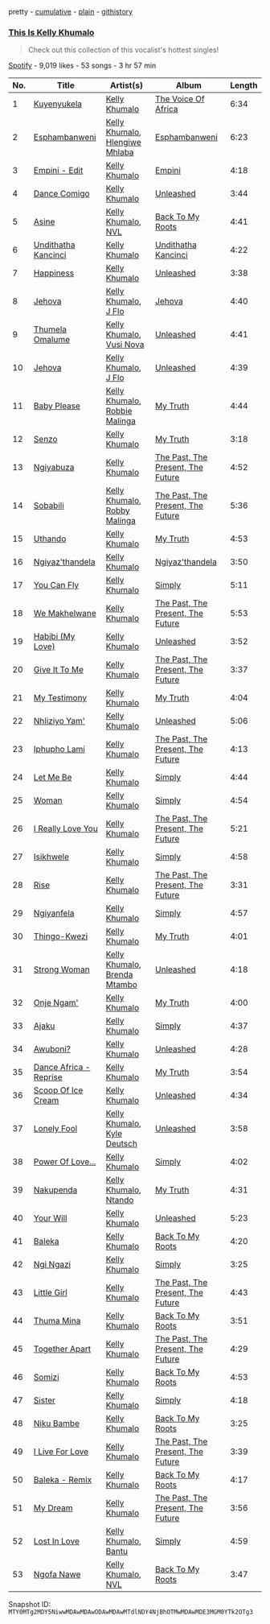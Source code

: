 pretty - [cumulative](/playlists/cumulative/37i9dQZF1DX3VxoFMom3BD.md) - [plain](/playlists/plain/37i9dQZF1DX3VxoFMom3BD) - [githistory](https://github.githistory.xyz/mackorone/spotify-playlist-archive/blob/main/playlists/plain/37i9dQZF1DX3VxoFMom3BD)

### [This Is Kelly Khumalo](https://open.spotify.com/playlist/37i9dQZF1DX3VxoFMom3BD)

> Check out this collection of this vocalist's hottest singles!

[Spotify](https://open.spotify.com/user/spotify) - 9,019 likes - 53 songs - 3 hr 57 min

| No. | Title | Artist(s) | Album | Length |
|---|---|---|---|---|
| 1 | [Kuyenyukela](https://open.spotify.com/track/6w2CGQKBkYFw4468fwxU2l) | [Kelly Khumalo](https://open.spotify.com/artist/2MhYuOM0iHfOwQ0HeLa0no) | [The Voice Of Africa](https://open.spotify.com/album/37GIY7TkWI63fiFlhR9zCo) | 6:34 |
| 2 | [Esphambanweni](https://open.spotify.com/track/77DmEnGFpPvTDq6XHV2p3E) | [Kelly Khumalo](https://open.spotify.com/artist/2MhYuOM0iHfOwQ0HeLa0no), [Hlengiwe Mhlaba](https://open.spotify.com/artist/2TO6SX9weMc5ZT6FdJdpJI) | [Esphambanweni](https://open.spotify.com/album/5Giv7dJdtqayyyhAxTtEVC) | 6:23 |
| 3 | [Empini \- Edit](https://open.spotify.com/track/4sZgCbDhoHocPQhfmLPq0v) | [Kelly Khumalo](https://open.spotify.com/artist/2MhYuOM0iHfOwQ0HeLa0no) | [Empini](https://open.spotify.com/album/1y0HOBgUhlZBDKULhePANq) | 4:18 |
| 4 | [Dance Comigo](https://open.spotify.com/track/0jqjeIdtU7K0bQ7UMHYEMH) | [Kelly Khumalo](https://open.spotify.com/artist/2MhYuOM0iHfOwQ0HeLa0no) | [Unleashed](https://open.spotify.com/album/4IHeV2b0X54rusuCOO9RoT) | 3:44 |
| 5 | [Asine](https://open.spotify.com/track/4cjk95DiMb2Ypg2ucp6p0v) | [Kelly Khumalo](https://open.spotify.com/artist/2MhYuOM0iHfOwQ0HeLa0no), [NVL](https://open.spotify.com/artist/4PI7ZwQq0aLX9Lqrc80ZbB) | [Back To My Roots](https://open.spotify.com/album/67dD1TK5u8nbBQGud258SR) | 4:41 |
| 6 | [Undithatha Kancinci](https://open.spotify.com/track/0NJ2cpNIY8OLID2f3FFoBK) | [Kelly Khumalo](https://open.spotify.com/artist/2MhYuOM0iHfOwQ0HeLa0no) | [Undithatha Kancinci](https://open.spotify.com/album/5YWWI57wx3AvNfobYeMTG9) | 4:22 |
| 7 | [Happiness](https://open.spotify.com/track/6HJ0jngc95We0V5X7nXdnt) | [Kelly Khumalo](https://open.spotify.com/artist/2MhYuOM0iHfOwQ0HeLa0no) | [Unleashed](https://open.spotify.com/album/4IHeV2b0X54rusuCOO9RoT) | 3:38 |
| 8 | [Jehova](https://open.spotify.com/track/7AVcFuCQDmUk1PC3EJIQgH) | [Kelly Khumalo](https://open.spotify.com/artist/2MhYuOM0iHfOwQ0HeLa0no), [J Flo](https://open.spotify.com/artist/2sYNLXNO25ueHq7EsD9ulx) | [Jehova](https://open.spotify.com/album/4CldibF8eKHGDlRAQhiD2R) | 4:40 |
| 9 | [Thumela Omalume](https://open.spotify.com/track/0H8NrhXzcjgmvVYvwmSuK7) | [Kelly Khumalo](https://open.spotify.com/artist/2MhYuOM0iHfOwQ0HeLa0no), [Vusi Nova](https://open.spotify.com/artist/0EdZov8Gv5SHN4IVF3b4m8) | [Unleashed](https://open.spotify.com/album/4IHeV2b0X54rusuCOO9RoT) | 4:41 |
| 10 | [Jehova](https://open.spotify.com/track/08yPLTvE6Aa9WnIlTCkKxp) | [Kelly Khumalo](https://open.spotify.com/artist/2MhYuOM0iHfOwQ0HeLa0no), [J Flo](https://open.spotify.com/artist/2sYNLXNO25ueHq7EsD9ulx) | [Unleashed](https://open.spotify.com/album/4IHeV2b0X54rusuCOO9RoT) | 4:39 |
| 11 | [Baby Please](https://open.spotify.com/track/47dCbfshKYkbw40Wb49VKO) | [Kelly Khumalo](https://open.spotify.com/artist/2MhYuOM0iHfOwQ0HeLa0no), [Robbie Malinga](https://open.spotify.com/artist/1nuPAZ36vprvyuAAGBC9UD) | [My Truth](https://open.spotify.com/album/4Q3VwhKvE2slDyveEFIiNr) | 4:44 |
| 12 | [Senzo](https://open.spotify.com/track/6lH9O95XL4JMgQXHjI25mO) | [Kelly Khumalo](https://open.spotify.com/artist/2MhYuOM0iHfOwQ0HeLa0no) | [My Truth](https://open.spotify.com/album/4Q3VwhKvE2slDyveEFIiNr) | 3:18 |
| 13 | [Ngiyabuza](https://open.spotify.com/track/2f8kJL3aD8DIEffNpMNtCl) | [Kelly Khumalo](https://open.spotify.com/artist/2MhYuOM0iHfOwQ0HeLa0no) | [The Past, The Present, The Future](https://open.spotify.com/album/1KejldGt7PGVawPXfM8KVV) | 4:52 |
| 14 | [Sobabili](https://open.spotify.com/track/2LpWr4DgEfcdwyc9Q6w8r1) | [Kelly Khumalo](https://open.spotify.com/artist/2MhYuOM0iHfOwQ0HeLa0no), [Robby Malinga](https://open.spotify.com/artist/1Oo3xUaUuCFCzAqoE4EtT4) | [The Past, The Present, The Future](https://open.spotify.com/album/1KejldGt7PGVawPXfM8KVV) | 5:36 |
| 15 | [Uthando](https://open.spotify.com/track/3OyvAMicjWUFfIuYhoGluD) | [Kelly Khumalo](https://open.spotify.com/artist/2MhYuOM0iHfOwQ0HeLa0no) | [My Truth](https://open.spotify.com/album/4Q3VwhKvE2slDyveEFIiNr) | 4:53 |
| 16 | [Ngiyaz'thandela](https://open.spotify.com/track/6MwrdRuLan4tsA1geTiIcr) | [Kelly Khumalo](https://open.spotify.com/artist/2MhYuOM0iHfOwQ0HeLa0no) | [Ngiyaz'thandela](https://open.spotify.com/album/5OQggoeOEjbSWGvLxMc7nb) | 3:50 |
| 17 | [You Can Fly](https://open.spotify.com/track/5Kv737opEfw7kqkaNK14iO) | [Kelly Khumalo](https://open.spotify.com/artist/2MhYuOM0iHfOwQ0HeLa0no) | [Simply](https://open.spotify.com/album/0r32Pel0IVYht42uofkjOV) | 5:11 |
| 18 | [We Makhelwane](https://open.spotify.com/track/61qVmucJURIXnmzUh1Ym6V) | [Kelly Khumalo](https://open.spotify.com/artist/2MhYuOM0iHfOwQ0HeLa0no) | [The Past, The Present, The Future](https://open.spotify.com/album/1KejldGt7PGVawPXfM8KVV) | 5:53 |
| 19 | [Habibi \(My Love\)](https://open.spotify.com/track/7y6iZ69pR6DNkFCr5v2ww7) | [Kelly Khumalo](https://open.spotify.com/artist/2MhYuOM0iHfOwQ0HeLa0no) | [Unleashed](https://open.spotify.com/album/4IHeV2b0X54rusuCOO9RoT) | 3:52 |
| 20 | [Give It To Me](https://open.spotify.com/track/6vFrU2GSaR1Y20z4Eotczx) | [Kelly Khumalo](https://open.spotify.com/artist/2MhYuOM0iHfOwQ0HeLa0no) | [The Past, The Present, The Future](https://open.spotify.com/album/1KejldGt7PGVawPXfM8KVV) | 3:37 |
| 21 | [My Testimony](https://open.spotify.com/track/4RQst4Re88iCXHS0xoEEVI) | [Kelly Khumalo](https://open.spotify.com/artist/2MhYuOM0iHfOwQ0HeLa0no) | [My Truth](https://open.spotify.com/album/4Q3VwhKvE2slDyveEFIiNr) | 4:04 |
| 22 | [Nhliziyo Yam'](https://open.spotify.com/track/0nWyeKtifWFqlg1yuROSRV) | [Kelly Khumalo](https://open.spotify.com/artist/2MhYuOM0iHfOwQ0HeLa0no) | [Unleashed](https://open.spotify.com/album/4IHeV2b0X54rusuCOO9RoT) | 5:06 |
| 23 | [Iphupho Lami](https://open.spotify.com/track/6BcIyUF8Y28OJYgQGhzHD4) | [Kelly Khumalo](https://open.spotify.com/artist/2MhYuOM0iHfOwQ0HeLa0no) | [The Past, The Present, The Future](https://open.spotify.com/album/1KejldGt7PGVawPXfM8KVV) | 4:13 |
| 24 | [Let Me Be](https://open.spotify.com/track/7AudANbjdms7mqoTzVOa1h) | [Kelly Khumalo](https://open.spotify.com/artist/2MhYuOM0iHfOwQ0HeLa0no) | [Simply](https://open.spotify.com/album/0r32Pel0IVYht42uofkjOV) | 4:44 |
| 25 | [Woman](https://open.spotify.com/track/35C0HWJ20M9oemIeGzHlHo) | [Kelly Khumalo](https://open.spotify.com/artist/2MhYuOM0iHfOwQ0HeLa0no) | [Simply](https://open.spotify.com/album/0r32Pel0IVYht42uofkjOV) | 4:54 |
| 26 | [I Really Love You](https://open.spotify.com/track/2ZTZuVGC1QvC2Kwnjd9RNC) | [Kelly Khumalo](https://open.spotify.com/artist/2MhYuOM0iHfOwQ0HeLa0no) | [The Past, The Present, The Future](https://open.spotify.com/album/1KejldGt7PGVawPXfM8KVV) | 5:21 |
| 27 | [Isikhwele](https://open.spotify.com/track/08WHcGCjsOB3rqifvarVi1) | [Kelly Khumalo](https://open.spotify.com/artist/2MhYuOM0iHfOwQ0HeLa0no) | [Simply](https://open.spotify.com/album/0r32Pel0IVYht42uofkjOV) | 4:58 |
| 28 | [Rise](https://open.spotify.com/track/6eM0esscBgq6EkEmUQrt5T) | [Kelly Khumalo](https://open.spotify.com/artist/2MhYuOM0iHfOwQ0HeLa0no) | [The Past, The Present, The Future](https://open.spotify.com/album/1KejldGt7PGVawPXfM8KVV) | 3:31 |
| 29 | [Ngiyanfela](https://open.spotify.com/track/02DR4oAq21h76Up15DSA7b) | [Kelly Khumalo](https://open.spotify.com/artist/2MhYuOM0iHfOwQ0HeLa0no) | [Simply](https://open.spotify.com/album/0r32Pel0IVYht42uofkjOV) | 4:57 |
| 30 | [Thingo\-Kwezi](https://open.spotify.com/track/7y1DDY7vAq6UxmFlofnVUN) | [Kelly Khumalo](https://open.spotify.com/artist/2MhYuOM0iHfOwQ0HeLa0no) | [My Truth](https://open.spotify.com/album/4Q3VwhKvE2slDyveEFIiNr) | 4:01 |
| 31 | [Strong Woman](https://open.spotify.com/track/22eCtPOEItJh2ZzcJNDoXX) | [Kelly Khumalo](https://open.spotify.com/artist/2MhYuOM0iHfOwQ0HeLa0no), [Brenda Mtambo](https://open.spotify.com/artist/1xq3iidMUB1FTy5c7WcfyC) | [Unleashed](https://open.spotify.com/album/4IHeV2b0X54rusuCOO9RoT) | 4:18 |
| 32 | [Onje Ngam'](https://open.spotify.com/track/0ffNv6jfKf0suNnSwcix0n) | [Kelly Khumalo](https://open.spotify.com/artist/2MhYuOM0iHfOwQ0HeLa0no) | [My Truth](https://open.spotify.com/album/4Q3VwhKvE2slDyveEFIiNr) | 4:00 |
| 33 | [Ajaku](https://open.spotify.com/track/1CDae4vivxejpdeP8Q3xiZ) | [Kelly Khumalo](https://open.spotify.com/artist/2MhYuOM0iHfOwQ0HeLa0no) | [Simply](https://open.spotify.com/album/0r32Pel0IVYht42uofkjOV) | 4:37 |
| 34 | [Awuboni?](https://open.spotify.com/track/6zLiPIgmtvJcvpt43vKPfh) | [Kelly Khumalo](https://open.spotify.com/artist/2MhYuOM0iHfOwQ0HeLa0no) | [Unleashed](https://open.spotify.com/album/4IHeV2b0X54rusuCOO9RoT) | 4:28 |
| 35 | [Dance Africa \- Reprise](https://open.spotify.com/track/2H5LI491FVDw2pMjyHSanw) | [Kelly Khumalo](https://open.spotify.com/artist/2MhYuOM0iHfOwQ0HeLa0no) | [My Truth](https://open.spotify.com/album/4Q3VwhKvE2slDyveEFIiNr) | 3:54 |
| 36 | [Scoop Of Ice Cream](https://open.spotify.com/track/6Bod0YxSpYfPWvmNDzg4Pp) | [Kelly Khumalo](https://open.spotify.com/artist/2MhYuOM0iHfOwQ0HeLa0no) | [Unleashed](https://open.spotify.com/album/4IHeV2b0X54rusuCOO9RoT) | 4:34 |
| 37 | [Lonely Fool](https://open.spotify.com/track/6XU246M8clNlKHAOQANghT) | [Kelly Khumalo](https://open.spotify.com/artist/2MhYuOM0iHfOwQ0HeLa0no), [Kyle Deutsch](https://open.spotify.com/artist/5TlcIPcqqUiWfHmGOOAGOL) | [Unleashed](https://open.spotify.com/album/4IHeV2b0X54rusuCOO9RoT) | 3:58 |
| 38 | [Power Of Love...](https://open.spotify.com/track/4kUwBktiXqPseRC0rTC98i) | [Kelly Khumalo](https://open.spotify.com/artist/2MhYuOM0iHfOwQ0HeLa0no) | [Simply](https://open.spotify.com/album/0r32Pel0IVYht42uofkjOV) | 4:02 |
| 39 | [Nakupenda](https://open.spotify.com/track/4InBPFRgQZjVb55VJYPlkl) | [Kelly Khumalo](https://open.spotify.com/artist/2MhYuOM0iHfOwQ0HeLa0no), [Ntando](https://open.spotify.com/artist/6v6q57yf0OvwwGoJukohPU) | [My Truth](https://open.spotify.com/album/4Q3VwhKvE2slDyveEFIiNr) | 4:31 |
| 40 | [Your Will](https://open.spotify.com/track/73LXjgrTrFQC4CgwrxBrvU) | [Kelly Khumalo](https://open.spotify.com/artist/2MhYuOM0iHfOwQ0HeLa0no) | [Unleashed](https://open.spotify.com/album/4IHeV2b0X54rusuCOO9RoT) | 5:23 |
| 41 | [Baleka](https://open.spotify.com/track/5kRZ6vtFF42LOR5iTnVgBf) | [Kelly Khumalo](https://open.spotify.com/artist/2MhYuOM0iHfOwQ0HeLa0no) | [Back To My Roots](https://open.spotify.com/album/67dD1TK5u8nbBQGud258SR) | 4:20 |
| 42 | [Ngi Ngazi](https://open.spotify.com/track/0VeOpcmNrfMrGkLlR0DAW8) | [Kelly Khumalo](https://open.spotify.com/artist/2MhYuOM0iHfOwQ0HeLa0no) | [Simply](https://open.spotify.com/album/0r32Pel0IVYht42uofkjOV) | 3:25 |
| 43 | [Little Girl](https://open.spotify.com/track/01DNLZ0qk6nbBRrQD0tNgO) | [Kelly Khumalo](https://open.spotify.com/artist/2MhYuOM0iHfOwQ0HeLa0no) | [The Past, The Present, The Future](https://open.spotify.com/album/1KejldGt7PGVawPXfM8KVV) | 4:43 |
| 44 | [Thuma Mina](https://open.spotify.com/track/3afB69tdCplScbxXSahJz6) | [Kelly Khumalo](https://open.spotify.com/artist/2MhYuOM0iHfOwQ0HeLa0no) | [Back To My Roots](https://open.spotify.com/album/67dD1TK5u8nbBQGud258SR) | 3:51 |
| 45 | [Together Apart](https://open.spotify.com/track/1m2SVSBxrivHm68uj4tpVk) | [Kelly Khumalo](https://open.spotify.com/artist/2MhYuOM0iHfOwQ0HeLa0no) | [The Past, The Present, The Future](https://open.spotify.com/album/1KejldGt7PGVawPXfM8KVV) | 4:29 |
| 46 | [Somizi](https://open.spotify.com/track/2mKZpIvQniYqce5EnpSLNs) | [Kelly Khumalo](https://open.spotify.com/artist/2MhYuOM0iHfOwQ0HeLa0no) | [Back To My Roots](https://open.spotify.com/album/67dD1TK5u8nbBQGud258SR) | 4:53 |
| 47 | [Sister](https://open.spotify.com/track/4SnnaWIuahO7LoEu7OfS67) | [Kelly Khumalo](https://open.spotify.com/artist/2MhYuOM0iHfOwQ0HeLa0no) | [Simply](https://open.spotify.com/album/0r32Pel0IVYht42uofkjOV) | 4:18 |
| 48 | [Niku Bambe](https://open.spotify.com/track/3XZZUNsWtORLiameJF319v) | [Kelly Khumalo](https://open.spotify.com/artist/2MhYuOM0iHfOwQ0HeLa0no) | [Back To My Roots](https://open.spotify.com/album/67dD1TK5u8nbBQGud258SR) | 3:25 |
| 49 | [I Live For Love](https://open.spotify.com/track/5z731yBq2RLT9BmNlM22BQ) | [Kelly Khumalo](https://open.spotify.com/artist/2MhYuOM0iHfOwQ0HeLa0no) | [The Past, The Present, The Future](https://open.spotify.com/album/1KejldGt7PGVawPXfM8KVV) | 3:39 |
| 50 | [Baleka \- Remix](https://open.spotify.com/track/5526K8yroF0AMEIjU9ZDm3) | [Kelly Khumalo](https://open.spotify.com/artist/2MhYuOM0iHfOwQ0HeLa0no) | [Back To My Roots](https://open.spotify.com/album/67dD1TK5u8nbBQGud258SR) | 4:17 |
| 51 | [My Dream](https://open.spotify.com/track/5WVlbsL5CJVtahMOn73dcM) | [Kelly Khumalo](https://open.spotify.com/artist/2MhYuOM0iHfOwQ0HeLa0no) | [The Past, The Present, The Future](https://open.spotify.com/album/1KejldGt7PGVawPXfM8KVV) | 3:56 |
| 52 | [Lost In Love](https://open.spotify.com/track/0XCGvwLlJRcezMkOpM9n1y) | [Kelly Khumalo](https://open.spotify.com/artist/2MhYuOM0iHfOwQ0HeLa0no), [Bantu](https://open.spotify.com/artist/6tT7oKl1yrnp4h7VyP426W) | [Simply](https://open.spotify.com/album/0r32Pel0IVYht42uofkjOV) | 4:59 |
| 53 | [Ngofa Nawe](https://open.spotify.com/track/79q7qUbVIfpn8J5llwaXLB) | [Kelly Khumalo](https://open.spotify.com/artist/2MhYuOM0iHfOwQ0HeLa0no), [NVL](https://open.spotify.com/artist/4PI7ZwQq0aLX9Lqrc80ZbB) | [Back To My Roots](https://open.spotify.com/album/67dD1TK5u8nbBQGud258SR) | 3:47 |

Snapshot ID: `MTY0MTg2MDY5NiwwMDAwMDAwODAwMDAwMTdlNDY4NjBhOTMwMDAwMDE3MGM0YTk2OTg3`